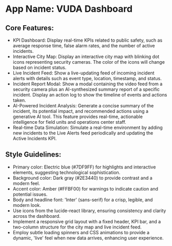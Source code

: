 # **App Name**: VUDA Dashboard

## Core Features:

- KPI Dashboard: Display real-time KPIs related to public safety, such as average response time, false alarm rates, and the number of active incidents.
- Interactive City Map: Display an interactive city map with blinking dot icons representing security cameras. The color of the icons will change based on incident status.
- Live Incident Feed: Show a live-updating feed of incoming incident alerts with details such as event type, location, timestamp, and status.
- Incident Report Modal: Show a modal containing the video feed from a security camera plus an AI-synthesized summary report of a specific incident. Display an action log to show the timeline of events and actions taken.
- AI-Powered Incident Analysis: Generate a concise summary of the incident, its potential impact, and recommended actions using a generative AI tool. This feature provides real-time, actionable intelligence for field units and operations center staff.
- Real-time Data Simulation: Simulate a real-time environment by adding new incidents to the Live Alerts feed periodically and updating the Active Incidents KPI.

## Style Guidelines:

- Primary color: Electric blue (#7DF9FF) for highlights and interactive elements, suggesting technological sophistication.
- Background color: Dark gray (#2E3440) to provide contrast and a modern feel.
- Accent color: Amber (#FFBF00) for warnings to indicate caution and potential issues.
- Body and headline font: 'Inter' (sans-serif) for a crisp, legible, and modern look.
- Use icons from the lucide-react library, ensuring consistency and clarity across the dashboard.
- Implement a responsive grid layout with a fixed header, KPI bar, and a two-column structure for the city map and live incident feed.
- Employ subtle loading spinners and CSS animations to provide a dynamic, 'live' feel when new data arrives, enhancing user experience.